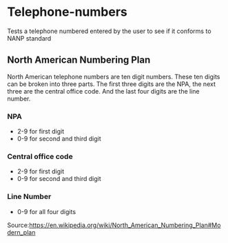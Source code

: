 # Telephone-numbers
Tests a telephone numbered entered by the user to see if it conforms to NANP standard


## North American Numbering Plan
North American telephone numbers are ten digit numbers. These ten digits can be broken into three parts. The first three digits are the NPA, the next three are the central office code. And the last four digits are the line number.

### NPA
* 2-9 for first digit
* 0-9 for second and third digit

### Central office code
* 2-9 for first digit
* 0-9 for second and third digit

### Line Number
* 0-9 for all four digits


Source:https://en.wikipedia.org/wiki/North_American_Numbering_Plan#Modern_plan
